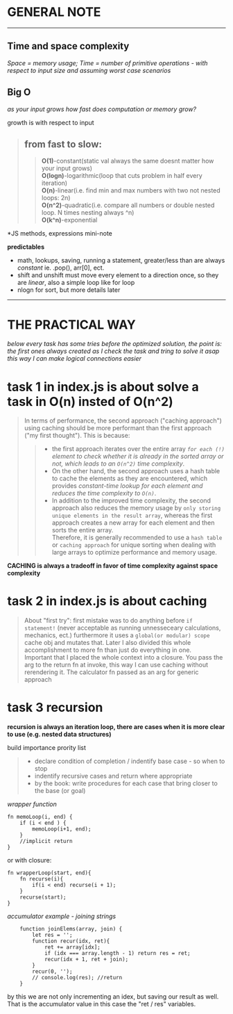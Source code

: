 # GENERAL NOTE  
---
## Time and space complexity  
*Space = memory usage; Time = number of primitive operations - with respect to input size and assuming worst case scenarios*  
## Big O  
*as your input grows how fast does computation or memory grow?*  

growth is with respect to input  

>## from fast to slow:  
>>**O(1)**-constant(static val always the same doesnt matter how your input grows)  
>>**O(logn)**-logarithmic(loop that cuts problem in half every iteration)  
>>**O(n)**-linear(i.e. find min and max numbers with two not nested loops: 2n)  
>>**O(n^2)**-quadratic(i.e. compare all numbers or double nested loop. N times nesting always ^n)  
>>**O(k^n)**-exponential  

*JS methods, expressions mini-note  

**predictables**  
- math, lookups, saving, running a statement, greater/less than are always *constant* ie. .pop(), arr[0], ect. 
- shift and unshift must move every element to a direction once, so they are *linear*, also a simple loop like for loop  
- nlogn for sort, but more details later  
---
# THE PRACTICAL WAY  
*below every task has some tries before the optimized solution, the point is: the first ones always created as I check the task and tring to solve it asap this way I can make logical connections easier*  

# task 1 in index.js is about solve a task in O(n) insted of O(n^2)  

>In terms of performance, the second approach ("caching approach") using caching should be more performant than the first approach ("my first thought"). This is because:  
>>- the first approach iterates over the entire array *`for each (!)` element to check whether it is already in the sorted array or not, which leads to an `O(n^2)` time complexity*.  
>>- On the other hand, the second approach uses a hash table to cache the elements as they are encountered, which provides *constant-time lookup for each element and reduces the time complexity to `O(n)`*.  
>>- In addition to the improved time complexity, the second approach also reduces the memory usage by `only storing unique elements in the result array`, whereas the first approach creates a new array for each element and then sorts the entire array.  
>Therefore, it is generally recommended to use a `hash table` or `caching approach` for unique sorting when dealing with large arrays to optimize performance and memory usage.  

**CACHING is always a tradeoff in favor of time complexity against space complexity**  

# task 2 in index.js is about caching  

>About "first try": first mistake was to do anything before `if statement!` (never acceptable as running unnesseceary calculations, mechanics, ect.) furthermore it uses a `global(or modular) scope` cache obj and mutates that. Later I also divided this whole accomplishment to more fn than just do everything in one.  
>Important that I placed the whole context into a closure. You pass the arg to the return fn at invoke, this way I can use caching without rerendering it.
>The calculator fn passed as an arg for generic approach  

# task 3 recursion  

**recursion is always an iteration loop, there are cases when it is more clear to use (e.g. nested data structures)**  

build importance prority list  
> * declare condition of completion / indentify base case - so when to stop    
> * indentify recursive cases and return where appropriate  
> * by the book: write procedures for each case that bring closer to the base (or goal)  

*wrapper function*  
```  
fn memoLoop(i, end) {
    if (i < end ) {
        memoLoop(i+1, end);
    }
    //implicit return
} 
```  
or with closure:  
```  
fn wrapperLoop(start, end){
    fn recurse(i){
        if(i < end) recurse(i + 1);
    }
    recurse(start);
}
```  
*accumulator example - joining strings*  
```  
    function joinElems(array, join) {
        let res = '';
        function recur(idx, ret){
            ret += array[idx];
            if (idx === array.length - 1) return res = ret;
            recur(idx + 1, ret + join);
        }
        recur(0, '');
        // console.log(res); //return
    }
```  
by this we are not only incrementing an idex, but saving our result as well. That is the accumulator value in this case the "ret / res" variables.

